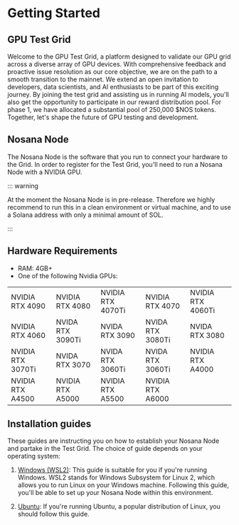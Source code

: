 # Getting Started
## GPU Test Grid
Welcome to the GPU Test Grid, a platform designed to validate our GPU grid across a diverse array of GPU devices. With comprehensive feedback and proactive issue resolution as our core objective, we are on the path to a smooth transition to the mainnet. We extend an open invitation to developers, data scientists, and AI enthusiasts to be part of this exciting journey. By joining the test grid and assisting us in running AI models, you'll also get the opportunity to participate in our reward distribution pool. For phase 1, we have allocated a substantial pool of 250,000 $NOS tokens. Together, let's shape the future of GPU testing and development.

## Nosana Node
The Nosana Node is the software that you run to connect your hardware to the Grid.
In order to register for the Test Grid, you'll need to run a Nosana Node with a NVIDIA GPU.

::: warning

At the moment the Nosana Node is in pre-release. Therefore we highly recommend to run this in a clean environment or virtual machine, and to use a Solana address with only a minimal amount of SOL.

:::

## Hardware Requirements
- RAM: 4GB+
- One of the following Nvidia GPUs:

| |  |  |  | |
|-----------------------------|-----------------------------|---------|---------|---------------------------------------------------------------------------------------------------|
| NVIDIA RTX 4090 | NVIDIA RTX 4080 | NVIDIA RTX 4070Ti    | NVIDIA RTX 4070   | NVIDIA RTX 4060Ti |
| NVIDIA RTX 4060 | NVIDA RTX 3090Ti | NVIDA RTX 3090    | NVIDA RTX 3080Ti   | NVIDA RTX 3080 |
| NVIDIA RTX 3070Ti | NVIDA RTX 3070 | NVIDA RTX 3060Ti    | NVIDA RTX 3060Ti   | NVIDIA RTX A4000 |
| NVIDIA RTX A4500 | NVIDIA RTX A5000 | NVIDIA RTX A5500    | NVIDIA RTX A6000   |   |

<!-- ## Software Requirements
You will need to install the following to get started with a Nosana Node:

- [Ubuntu (>20.04) or Windows (with Ubuntu 22.04 on WSL2)](https://ubuntu.com/tutorials/install-ubuntu-on-wsl2-on-windows-11-with-gui-support#3-download-ubuntu)
- [Docker (Required)](https://docs.docker.com/desktop/linux/install/)
  - [Podman (Optional - Required for WSL2)](https://software.opensuse.org//download.html?project=devel%3Akubic%3Alibcontainers%3Aunstable&package=podman)
- [NVIDIA Drivers (Required)](https://www.linuxbabe.com/ubuntu/install-nvidia-driver-ubuntu)
- [NVIDIA Container Toolkit (Required)](https://docs.nvidia.com/datacenter/cloud-native/container-toolkit/latest/install-guide.html)
- [Solana Tool Suite (Optional)](https://docs.solana.com/cli/install-solana-cli-tools) -->

## Installation guides

These guides are instructing you on how to establish your Nosana Node and partake in the Test Grid. The choice of guide depends on your operating system:

1. [Windows (WSL2)](/nodes/testgrid-windows): This guide is suitable for you if you're running Windows. WSL2 stands for Windows Subsystem for Linux 2, which allows you to run Linux on your Windows machine. Following this guide, you'll be able to set up your Nosana Node within this environment.

2. [Ubuntu](/nodes/testgrid-ubuntu): If you're running Ubuntu, a popular distribution of Linux, you should follow this guide.
